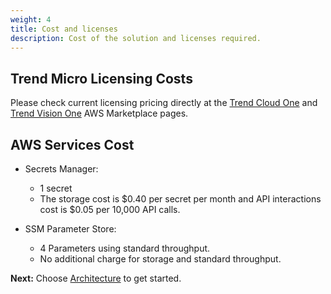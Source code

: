 ```yaml
---
weight: 4
title: Cost and licenses
description: Cost of the solution and licenses required.
---
```


## Trend Micro Licensing Costs

Please check current licensing pricing directly at the [Trend Cloud One](https://aws.amazon.com/marketplace/pp/prodview-g232pyu6l55l4) and [Trend Vision One](https://aws.amazon.com/marketplace/pp/prodview-jktqkevcm3zbc) AWS Marketplace pages.

## AWS Services Cost

* Secrets Manager:
  * 1 secret
  * The storage cost is $0.40 per secret per month and API interactions cost is $0.05 per 10,000 API calls.

* SSM Parameter Store:
  * 4 Parameters using standard throughput.
  * No additional charge for storage and standard throughput.

<!-- 

<AWS Service cost>

<Any other costs>

<Partner license>

<ABI license>

-->

**Next:** Choose [Architecture](/architecture/index.html) to get started.

